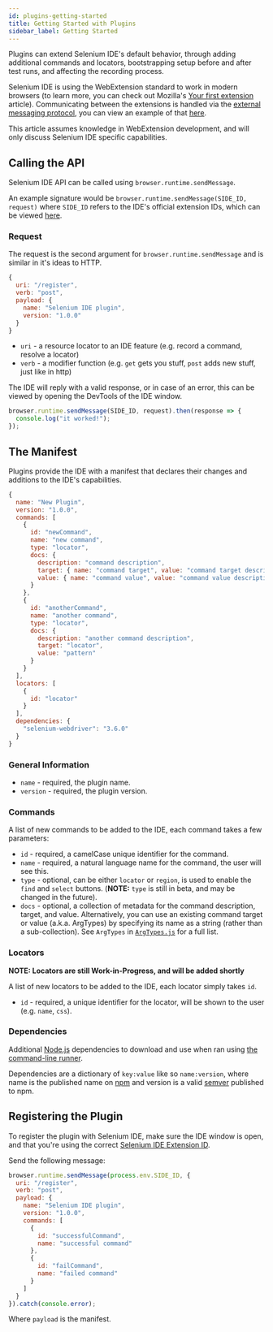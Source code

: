 ```yaml
---
id: plugins-getting-started
title: Getting Started with Plugins
sidebar_label: Getting Started
---
```


Plugins can extend Selenium IDE's default behavior, through adding additional commands and locators, bootstrapping setup before and after test runs, and affecting the recording process.  

Selenium IDE is using the WebExtension standard to work in modern browsers (to learn more, you can check out Mozilla's <a href="https://developer.mozilla.org/en-US/Add-ons/WebExtensions/Your_first_WebExtension" target="_blank" rel="noopener noreferrer">Your first extension</a> article). Communicating between the extensions is handled via the <a href="https://developer.mozilla.org/en-US/Add-ons/WebExtensions/API/runtime/sendMessage" target="_blank" rel="noopener noreferrer">external messaging protocol</a>, you can view an example of that <a href="https://github.com/SeleniumHQ/selenium-ide/tree/master/packages/extension-boilerplate" target="_blank" rel="noopener noreferrer">here</a>.  

This article assumes knowledge in WebExtension development, and will only discuss Selenium IDE specific capabilities.

## Calling the API

Selenium IDE API can be called using `browser.runtime.sendMessage`.  

An example signature would be `browser.runtime.sendMessage(SIDE_ID, request)` where `SIDE_ID` refers to the IDE's official extension IDs, which can be viewed [here](extension-id).  

### Request

The request is the second argument for `browser.runtime.sendMessage` and is similar in it's ideas to HTTP.  

```js
{
  uri: "/register",
  verb: "post",
  payload: {
    name: "Selenium IDE plugin",
    version: "1.0.0"
  }
}
```

- `uri` - a resource locator to an IDE feature (e.g. record a command, resolve a locator)
- `verb` - a modifier function (e.g. `get` gets you stuff, `post` adds new stuff, just like in http)

The IDE will reply with a valid response, or in case of an error, this can be viewed by opening the DevTools of the IDE window.

```js
browser.runtime.sendMessage(SIDE_ID, request).then(response => {
  console.log("it worked!");
});
```

## The Manifest

Plugins provide the IDE with a manifest that declares their changes and additions to the IDE's capabilities.  

```js
{
  name: "New Plugin",
  version: "1.0.0",
  commands: [
    {
      id: "newCommand",
      name: "new command",
      type: "locator",
      docs: {
        description: "command description",
        target: { name: "command target", value: "command target description" },
        value: { name: "command value", value: "command value description" }
      }
    },
    {
      id: "anotherCommand",
      name: "another command",
      type: "locator",
      docs: {
        description: "another command description",
        target: "locator",
        value: "pattern"
      }
    }
  ],
  locators: [
    {
      id: "locator"
    }
  ],
  dependencies: {
    "selenium-webdriver": "3.6.0"
  }
}
```

### General Information

- `name` - required, the plugin name.
- `version` - required, the plugin version.

### Commands

A list of new commands to be added to the IDE, each command takes a few parameters:  

- `id` - required, a camelCase unique identifier for the command.
- `name` - required, a natural language name for the command, the user will see this.
- `type` - optional, can be either `locator` or `region`, is used to enable the `find` and `select` buttons. (**NOTE:** `type` is still in beta, and may be changed in the future).
- `docs` - optional, a collection of metadata for the command description, target, and value. Alternatively, you can use an existing command target or value (a.k.a. ArgTypes) by specifying its name as a string (rather than a sub-collection). See `ArgTypes` in <a href="https://github.com/SeleniumHQ/selenium-ide/blob/master/packages/selenium-ide/src/neo/models/Command/ArgTypes.js" target="_blank" rel="noopener noreferrer">`ArgTypes.js`</a> for a full list.

### Locators

**NOTE: Locators are still Work-in-Progress, and will be added shortly**  

A list of new locators to be added to the IDE, each locator simply takes `id`.
- `id` - required, a unique identifier for the locator, will be shown to the user (e.g. `name`, `css`).

### Dependencies

Additional <a href="https://nodejs.org/en/" target="_blank" rel="noopener noreferrer">Node.js</a> dependencies to download and use when ran using [the command-line runner](../introduction/command-line-runner).  

Dependencies are a dictionary of `key:value` like so `name:version`, where name is the published name on <a href="http://npmjs.com/" target="_blank" rel="noopener noreferrer">npm</a> and version is a valid <a href="https://semver.org/" target="_blank" rel="noopener noreferrer">semver</a> published to npm.

## Registering the Plugin

To register the plugin with Selenium IDE, make sure the IDE window is open, and that you're using the correct [Selenium IDE Extension ID](extension-id).  

Send the following message:  

```js
browser.runtime.sendMessage(process.env.SIDE_ID, {
  uri: "/register",
  verb: "post",
  payload: {
    name: "Selenium IDE plugin",
    version: "1.0.0",
    commands: [
      {
        id: "successfulCommand",
        name: "successful command"
      },
      {
        id: "failCommand",
        name: "failed command"
      }
    ]
  }
}).catch(console.error);
```

Where `payload` is the manifest.
